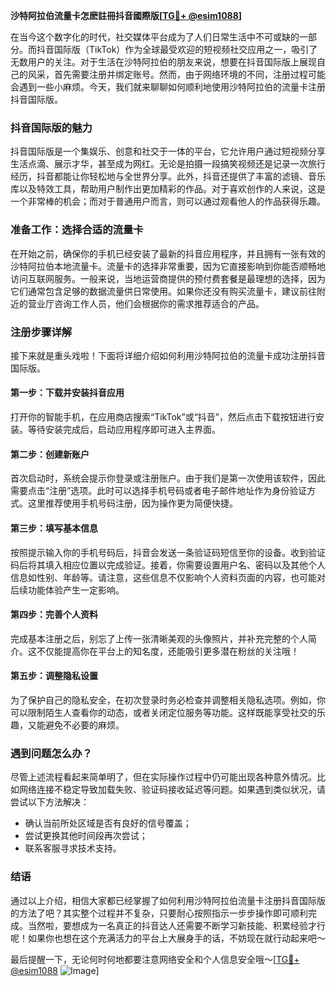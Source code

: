 **沙特阿拉伯流量卡怎麽註冊抖音國際版[[TG💪+ @esim1088](https://t.me/s/esim1088)]**

在当今这个数字化的时代，社交媒体平台成为了人们日常生活中不可或缺的一部分。而抖音国际版（TikTok）作为全球最受欢迎的短视频社交应用之一，吸引了无数用户的关注。对于生活在沙特阿拉伯的朋友来说，想要在抖音国际版上展现自己的风采，首先需要注册并绑定账号。然而，由于网络环境的不同，注册过程可能会遇到一些小麻烦。今天，我们就来聊聊如何顺利地使用沙特阿拉伯的流量卡注册抖音国际版。

### 抖音国际版的魅力

抖音国际版是一个集娱乐、创意和社交于一体的平台，它允许用户通过短视频分享生活点滴、展示才华，甚至成为网红。无论是拍摄一段搞笑视频还是记录一次旅行经历，抖音都能让你轻松地与全世界分享。此外，抖音还提供了丰富的滤镜、音乐库以及特效工具，帮助用户制作出更加精彩的作品。对于喜欢创作的人来说，这是一个非常棒的机会；而对于普通用户而言，则可以通过观看他人的作品获得乐趣。

### 准备工作：选择合适的流量卡

在开始之前，确保你的手机已经安装了最新的抖音应用程序，并且拥有一张有效的沙特阿拉伯本地流量卡。流量卡的选择非常重要，因为它直接影响到你能否顺畅地访问互联网服务。一般来说，当地运营商提供的预付费套餐是最理想的选择，因为它们通常包含足够的数据流量供日常使用。如果你还没有购买流量卡，建议前往附近的营业厅咨询工作人员，他们会根据你的需求推荐适合的产品。

### 注册步骤详解

接下来就是重头戏啦！下面将详细介绍如何利用沙特阿拉伯的流量卡成功注册抖音国际版。

#### 第一步：下载并安装抖音应用

打开你的智能手机，在应用商店搜索“TikTok”或“抖音”，然后点击下载按钮进行安装。等待安装完成后，启动应用程序即可进入主界面。

#### 第二步：创建新账户

首次启动时，系统会提示你登录或注册账户。由于我们是第一次使用该软件，因此需要点击“注册”选项。此时可以选择手机号码或者电子邮件地址作为身份验证方式。这里推荐使用手机号码注册，因为操作更为简便快捷。

#### 第三步：填写基本信息

按照提示输入你的手机号码后，抖音会发送一条验证码短信至你的设备。收到验证码后将其填入相应位置以完成验证。接着，你需要设置用户名、密码以及其他个人信息如性别、年龄等。请注意，这些信息不仅影响个人资料页面的内容，也可能对后续功能体验产生一定影响。

#### 第四步：完善个人资料

完成基本注册之后，别忘了上传一张清晰美观的头像照片，并补充完整的个人简介。这不仅能提高你在平台上的知名度，还能吸引更多潜在粉丝的关注哦！

#### 第五步：调整隐私设置

为了保护自己的隐私安全，在初次登录时务必检查并调整相关隐私选项。例如，你可以限制陌生人查看你的动态，或者关闭定位服务等功能。这样既能享受社交的乐趣，又能避免不必要的麻烦。

### 遇到问题怎么办？

尽管上述流程看起来简单明了，但在实际操作过程中仍可能出现各种意外情况。比如网络连接不稳定导致加载失败、验证码接收延迟等问题。如果遇到类似状况，请尝试以下方法解决：

- 确认当前所处区域是否有良好的信号覆盖；
- 尝试更换其他时间段再次尝试；
- 联系客服寻求技术支持。

### 结语

通过以上介绍，相信大家都已经掌握了如何利用沙特阿拉伯流量卡注册抖音国际版的方法了吧？其实整个过程并不复杂，只要耐心按照指示一步步操作即可顺利完成。当然啦，要想成为一名真正的抖音达人还需要不断学习新技能、积累经验才行呢！如果你也想在这个充满活力的平台上大展身手的话，不妨现在就行动起来吧～

最后提醒一下，无论何时何地都要注意网络安全和个人信息安全哦～[[TG💪+ @esim1088](https://t.me/s/esim1088) ![Image](https://i.postimg.cc/4NQfJmqS/Snipaste-2025-05-13-00-14-12.png)]